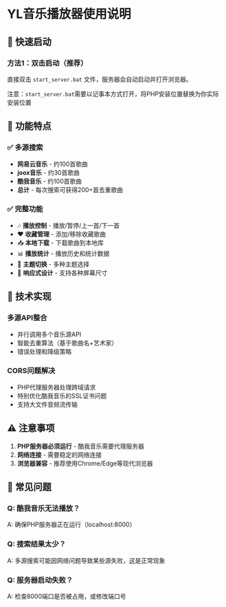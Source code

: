 # YL音乐播放器使用说明

## 🚀 快速启动

### 方法1：双击启动（推荐）
直接双击 `start_server.bat` 文件，服务器会自动启动并打开浏览器。

注意：`start_server.bat`需要以记事本方式打开，将PHP安装位置替换为你实际安装位置

## 🎵 功能特点

### ✅ 多源搜索
- **网易云音乐** - 约100首歌曲
- **joox音乐** - 约30首歌曲  
- **酷我音乐** - 约100首歌曲
- **总计** - 每次搜索可获得200+首去重歌曲

### ✅ 完整功能
- 🎶 **播放控制** - 播放/暂停/上一首/下一首
- ❤️ **收藏管理** - 添加/移除收藏歌曲
- 📥 **本地下载** - 下载歌曲到本地库
- 📊 **播放统计** - 播放历史和统计数据
- 🎨 **主题切换** - 多种主题选择
- 📱 **响应式设计** - 支持各种屏幕尺寸

## 🔧 技术实现

### 多源API整合
- 并行调用多个音乐源API
- 智能去重算法（基于歌曲名+艺术家）
- 错误处理和降级策略

### CORS问题解决
- PHP代理服务器处理跨域请求
- 特别优化酷我音乐的SSL证书问题
- 支持大文件音频流传输

## ⚠️ 注意事项

1. **PHP服务器必须运行** - 酷我音乐需要代理服务器
2. **网络连接** - 需要稳定的网络连接
3. **浏览器兼容** - 推荐使用Chrome/Edge等现代浏览器

## 🐛 常见问题

### Q: 酷我音乐无法播放？
A: 确保PHP服务器正在运行（localhost:8000）

### Q: 搜索结果太少？
A: 多源搜索可能因网络问题导致某些源失败，这是正常现象

### Q: 服务器启动失败？
A: 检查8000端口是否被占用，或修改端口号

